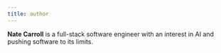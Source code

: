 ```yaml
---
title: author
---
```


**Nate Carroll** is a full-stack software engineer with an interest in AI and pushing software to its limits. 
